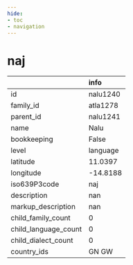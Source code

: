 ```yaml
---
hide:
- toc
- navigation
---
```

# naj
|                      | info     |
|:---------------------|:---------|
| id                   | nalu1240 |
| family_id            | atla1278 |
| parent_id            | nalu1241 |
| name                 | Nalu     |
| bookkeeping          | False    |
| level                | language |
| latitude             | 11.0397  |
| longitude            | -14.8188 |
| iso639P3code         | naj      |
| description          | nan      |
| markup_description   | nan      |
| child_family_count   | 0        |
| child_language_count | 0        |
| child_dialect_count  | 0        |
| country_ids          | GN GW    |